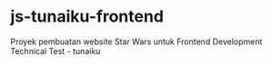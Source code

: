 # js-tunaiku-frontend
Proyek pembuatan website Star Wars untuk Frontend Development Technical Test - tunaiku
